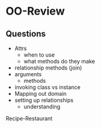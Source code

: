# OO-Review

## Questions

- Attrs
    - when to use 
    - what methods do they make
- relationship methods (join)
- arguments
    - methods 
- invoking class vs instance
- Mapping out domain
- setting up relationships
    - understanding




Recipe-Restaurant 


